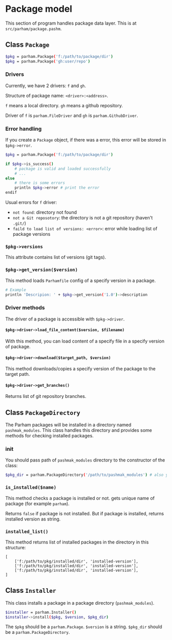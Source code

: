 # Package model
This section of program handles package data layer.
This is at `src/parham/package.pashm`.

## Class `Package`

```bash
$pkg = parham.Package('f:/path/to/package/dir')
$pkg = parham.Package('gh:user/repo')
```

### Drivers
Currently, we have 2 drivers: `f` and `gh`.

Structure of package name: `<driver>:<address>`.

`f` means a local directory.
`gh` means a github repository.

Driver of `f` is `parham.FileDriver` and `gh` is `parham.GithubDriver`.

### Error handling
If you create a `Package` object, if there was a error, this error will be stored in `$pkg->error`.

```bash
$pkg = parham.Package('f:/path/to/package/dir')

if $pkg->is_success()
    # package is valid and loaded successfully
    # ...
else
    # there is some errors
    println $pkg->error # print the error
endif
```

Usual errors for `f` driver:
- `not found`: directory not found
- `not a Git reposotory`: the directory is not a git repository (haven't `.git/`)
- `faild to load list of versions: <error>`: error while loading list of package versions

### `$pkg->versions`
This attribute contains list of versions (git tags).

### `$pkg->get_version($version)`
This method loads `Parhamfile` config of a specify version in a package.

```bash
# Example
println 'Descripion: ' + $pkg->get_version('1.0')->description
```

### Driver methods
The driver of a package is accessible with `$pkg->driver`.

#### `$pkg->driver->load_file_content($version, $filename)`
With this method, you can load content of a specify file in a specify version of package.

#### `$pkg->driver->download($target_path, $version)`
This method downloads/copies a specify version of the package to the target path.

#### `$pkg->driver->get_branches()`
Returns list of git repository branches.

## Class `PackageDirectory`
The Parham packages will be installed in a directory named `pashmak_modules`.
This class handles this directory and provides some methods for checking installed packages.

### init
You should pass path of `pashmak_modules` directory to the constructor of the class:

```bash
$pkg_dir = parham.PackageDirectory('/path/to/pashmak_modules') # also you can use other name instead of `pashmak_modules`
```

### `is_installed($name)`
This method checks a package is installed or not. gets unique name of package (for example `parham`).

Returns `false` if package is not installed.
But if package is installed, returns installed version as string.

### `installed_list()`
This method returns list of installed packages in the directory in this structure:

```
[
    ['f:/path/to/pkg/installed/dir', 'installed-version'],
    ['f:/path/to/pkg/installed/dir', 'installed-version'],
    ['f:/path/to/pkg/installed/dir', 'installed-version'],
]
```

## Class `Installer`
This class installs a package in a package directory (`pashmak_modules`).

```bash
$installer = parham.Installer()
$installer->install($pkg, $version, $pkg_dir)
```

The `$pkg` should be a `parham.Package`.
`$version` is a string.
`$pkg_dir` should be a `parham.PackageDirectory`.
